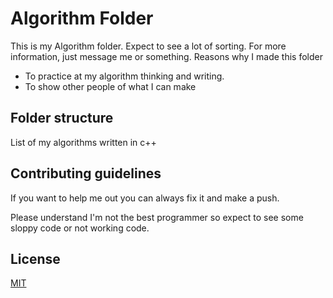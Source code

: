 # Algorithm Folder

This is my Algorithm folder.
Expect to see a lot of sorting.
For more information, just message me or something.
Reasons why I made this folder

- To practice at my algorithm thinking and writing.
- To show other people of what I can make

[My profile]: https://github.com/AG-Systems

## Folder structure

List of my algorithms written in c++

## Contributing guidelines

If you want to help me out you can always fix it and make a push. 


Please understand I'm not the best programmer so expect to see some sloppy code or not working code.


## License

[MIT](./LICENSE)
